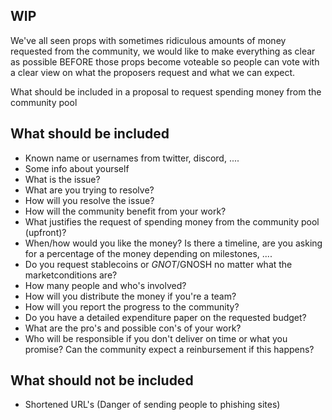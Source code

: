 ## WIP

We've all seen props with sometimes ridiculous amounts of money requested from the community, we would like to make everything as clear as possible BEFORE
those props become voteable so people can vote with a clear view on what the proposers request and what we can expect.

What should be included in a proposal to request spending money from the community pool

## What should be included
- Known name or usernames from twitter, discord, ....
- Some info about yourself
- What is the issue?
- What are you trying to resolve?
- How will you resolve the issue?
- How will the community benefit from your work?
- What justifies the request of spending money from the community pool (upfront)?
- When/how would you like the money? Is there a timeline, are you asking for a percentage of the money depending on milestones, .... 
- Do you request stablecoins or $GNOT/$GNOSH no matter what the marketconditions are?
- How many people and who's involved?
- How will you distribute the money if you're a team?
- How will you report the progress to the community?
- Do you have a detailed expenditure paper on the requested budget?
- What are the pro's and possible con's of your work?
- Who will be responsible if you don't deliver on time or what you promise? Can the community expect a reinbursement if this happens?



## What should not be included
- Shortened URL's (Danger of sending people to phishing sites)
